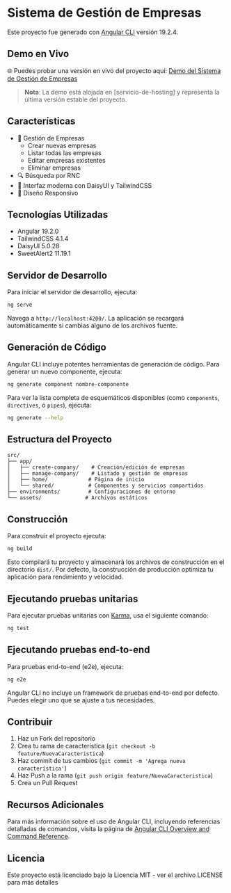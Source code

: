 # Sistema de Gestión de Empresas

Este proyecto fue generado con [Angular CLI](https://github.com/angular/angular-cli) versión 19.2.4.

## Demo en Vivo

🌐 Puedes probar una versión en vivo del proyecto aquí: [Demo del Sistema de Gestión de Empresas](https://redee-test.netlify.app/)

> **Nota**: La demo está alojada en [servicio-de-hosting] y representa la última versión estable del proyecto.

## Características

- 🏢 Gestión de Empresas
  - Crear nuevas empresas
  - Listar todas las empresas
  - Editar empresas existentes
  - Eliminar empresas
- 🔍 Búsqueda por RNC
- 💫 Interfaz moderna con DaisyUI y TailwindCSS
- 🚀 Diseño Responsivo

## Tecnologías Utilizadas

- Angular 19.2.0
- TailwindCSS 4.1.4
- DaisyUI 5.0.28
- SweetAlert2 11.19.1

## Servidor de Desarrollo

Para iniciar el servidor de desarrollo, ejecuta:

```bash
ng serve
```

Navega a `http://localhost:4200/`. La aplicación se recargará automáticamente si cambias alguno de los archivos fuente.

## Generación de Código

Angular CLI incluye potentes herramientas de generación de código. Para generar un nuevo componente, ejecuta:

```bash
ng generate component nombre-componente
```

Para ver la lista completa de esquemáticos disponibles (como `components`, `directives`, o `pipes`), ejecuta:

```bash
ng generate --help
```

## Estructura del Proyecto

```
src/
├── app/
│   ├── create-company/    # Creación/edición de empresas
│   ├── manage-company/    # Listado y gestión de empresas
│   ├── home/             # Página de inicio
│   └── shared/           # Componentes y servicios compartidos
├── environments/         # Configuraciones de entorno
└── assets/              # Archivos estáticos
```

## Construcción

Para construir el proyecto ejecuta:

```bash
ng build
```

Esto compilará tu proyecto y almacenará los archivos de construcción en el directorio `dist/`. Por defecto, la construcción de producción optimiza tu aplicación para rendimiento y velocidad.

## Ejecutando pruebas unitarias

Para ejecutar pruebas unitarias con [Karma](https://karma-runner.github.io), usa el siguiente comando:

```bash
ng test
```

## Ejecutando pruebas end-to-end

Para pruebas end-to-end (e2e), ejecuta:

```bash
ng e2e
```

Angular CLI no incluye un framework de pruebas end-to-end por defecto. Puedes elegir uno que se ajuste a tus necesidades.

## Contribuir

1. Haz un Fork del repositorio
2. Crea tu rama de característica (`git checkout -b feature/NuevaCaracteristica`)
3. Haz commit de tus cambios (`git commit -m 'Agrega nueva característica'`)
4. Haz Push a la rama (`git push origin feature/NuevaCaracteristica`)
5. Crea un Pull Request

## Recursos Adicionales

Para más información sobre el uso de Angular CLI, incluyendo referencias detalladas de comandos, visita la página de [Angular CLI Overview and Command Reference](https://angular.dev/tools/cli).

## Licencia

Este proyecto está licenciado bajo la Licencia MIT - ver el archivo LICENSE para más detalles
